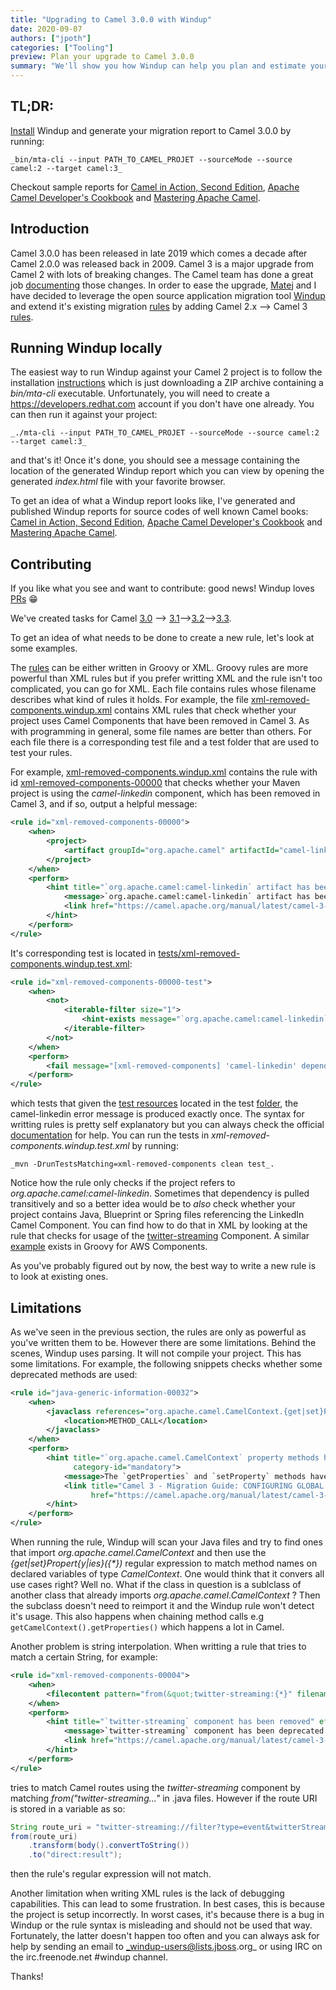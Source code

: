 ```yaml
---
title: "Upgrading to Camel 3.0.0 with Windup"
date: 2020-09-07
authors: ["jpoth"]
categories: ["Tooling"]
preview: Plan your upgrade to Camel 3.0.0
summary: "We'll show you how Windup can help you plan and estimate your upgrade to Camel 3"
---
```


## TL;DR:

[Install](https://github.com/windup/windup#installation-and-usage) Windup and generate your migration report to Camel 3.0.0 by running: 

    _bin/mta-cli --input PATH_TO_CAMEL_PROJET --sourceMode --source camel:2 --target camel:3_

Checkout sample reports for [Camel in Action, Second Edition](http://windup.surge.sh/cia2/reports/migration_issues.html), [Apache Camel Developer's Cookbook](http://windup.surge.sh/cookbook/reports/migration_issues.html) and [Mastering Apache Camel](http://windup.surge.sh/mastering/reports/migration_issues.html).

## Introduction

Camel 3.0.0 has been released in late 2019 which comes a decade after Camel 2.0.0 was released back in 2009. Camel 3 is a major upgrade from Camel 2 with lots of breaking changes. The Camel team has done a great job [documenting](https://camel.apache.org/manual/latest/camel-3-migration-guide.html) those changes. In order to ease the upgrade, [Matej](https://github.com/mmelko) and I have decided to leverage the open source application migration tool [Windup](https://github.com/windup/windup) and extend it's existing migration [rules](https://github.com/windup/windup-rulesets) by adding Camel 2.x --> Camel 3 [rules](https://github.com/windup/windup-rulesets/tree/master/rules-reviewed/camel3/camel2).

## Running Windup locally

The easiest way to run Windup against your Camel 2 project is to follow the installation [instructions](https://github.com/windup/windup#installation-and-usage) which is just downloading a ZIP archive containing a _bin/mta-cli_ executable. Unfortunately, you will need to create a https://developers.redhat.com account if you don't have one already. You can then run it against your project:

    _./mta-cli --input PATH_TO_CAMEL_PROJET --sourceMode --source camel:2 --target camel:3_

and that's it! Once it's done, you should see a message containing the location of the generated Windup report which you can view by opening the generated _index.html_ file with your favorite browser.

To get an idea of what a Windup report looks like, I've generated and published Windup reports for source codes of well known Camel books: [Camel in Action, Second Edition](http://windup.surge.sh/cia2/reports/migration_issues.html), [Apache Camel Developer's Cookbook](http://windup.surge.sh/cookbook/reports/migration_issues.html) and [Mastering Apache Camel](http://windup.surge.sh/mastering/reports/migration_issues.html).

## Contributing

If you like what you see and want to contribute: good news! Windup loves [PRs](https://github.com/windup/windup#get-involved) 😁

We've created tasks for Camel [3.0](https://issues.redhat.com/browse/WINDUPRULE-391) --> [3.1](https://issues.redhat.com/browse/WINDUPRULE-519)--><a href="">3.2</a>-->[3.3](https://issues.redhat.com/browse/WINDUPRULE-521).

To get an idea of what needs to be done to create a new rule, let's look at some examples.

The [rules](https://github.com/windup/windup-rulesets/tree/master/rules-reviewed/camel3/camel2) can be either written in Groovy or XML. Groovy rules are more powerful than XML rules but if you prefer writting XML and the rule isn't too complicated, you can go for XML.
Each file contains rules whose filename describes what kind of rules it holds. For example, the file [xml-removed-components.windup.xml](https://github.com/windup/windup-rulesets/blob/2cc95ff40536c31f8c836e3acf7339d53ab4b282/rules-reviewed/camel3/camel2/xml-removed-components.windup.xml)
contains XML rules that check whether your project uses Camel Components that have been removed in Camel 3. As with programming in general, some file names are better than others. For each file there is a corresponding test file and a test folder that are used to test your rules.

For example, [xml-removed-components.windup.xml](https://github.com/windup/windup-rulesets/blob/2cc95ff40536c31f8c836e3acf7339d53ab4b282/rules-reviewed/camel3/camel2/xml-removed-components.windup.xml) contains the rule with id
[xml-removed-components-00000](https://github.com/windup/windup-rulesets/blob/2cc95ff40536c31f8c836e3acf7339d53ab4b282/rules-reviewed/camel3/camel2/xml-removed-components.windup.xml#L15) that checks whether your Maven project is using the _camel-linkedin_ component,
which has been removed in Camel 3, and if so, output a helpful message:
```xml
<rule id="xml-removed-components-00000">
    <when>
        <project>
            <artifact groupId="org.apache.camel" artifactId="camel-linkedin" />
        </project>
    </when>
    <perform>
        <hint title="`org.apache.camel:camel-linkedin` artifact has been removed" effort="7" category-id="mandatory" >
            <message>`org.apache.camel:camel-linkedin` artifact has been removed in Apache Camel 3 so it won't be available</message>
            <link href="https://camel.apache.org/manual/latest/camel-3-migration-guide.html#_removed_components" title="Camel 3 - Migration Guide: Removed components" />
        </hint>
    </perform>
</rule>
```

It's corresponding test is located in [tests/xml-removed-components.windup.test.xml](https://github.com/windup/windup-rulesets/blob/2cc95ff40536c31f8c836e3acf7339d53ab4b282/rules-reviewed/camel3/camel2/tests/xml-removed-components.windup.test.xml#L10):

```xml
<rule id="xml-removed-components-00000-test">
    <when>
        <not>
            <iterable-filter size="1">
                <hint-exists message="`org.apache.camel:camel-linkedin` artifact has been removed in Apache Camel 3 so it won't be available"/>
            </iterable-filter>
        </not>
    </when>
    <perform>
        <fail message="[xml-removed-components] 'camel-linkedin' dependency removed hint was not found!" />
    </perform>
</rule>
```

which tests that given the [test resources](https://github.com/windup/windup-rulesets/blob/2cc95ff40536c31f8c836e3acf7339d53ab4b282/rules-reviewed/camel3/camel2/tests/xml-removed-components.windup.test.xml#L5) located in the test [folder](https://github.com/windup/windup-rulesets/tree/2cc95ff40536c31f8c836e3acf7339d53ab4b282/rules-reviewed/camel3/camel2/tests/data/xml-removed-components), the camel-linkedin error message is produced exactly once. The syntax for writting rules is pretty self explanatory but you can always check the official [documentation](https://access.redhat.com/documentation/en-us/red_hat_application_migration_toolkit/4.3/html/rules_development_guide/index) for help. You can run the tests in _xml-removed-components.windup.test.xml_ by running:

    _mvn -DrunTestsMatching=xml-removed-components clean test_.

Notice how the rule only checks if the project refers to _org.apache.camel:camel-linkedin_. Sometimes that dependency is pulled transitively and so a better idea would be to _also_ check whether your project contains Java, Blueprint or Spring files referencing the LinkedIn Camel Component. You can find how to do that in XML by looking at the rule that checks for usage of the [twitter-streaming](https://github.com/windup/windup-rulesets/blob/2cc95ff40536c31f8c836e3acf7339d53ab4b282/rules-reviewed/camel3/camel2/xml-removed-components.windup.xml#L67) Component. A similar [example](https://github.com/windup/windup-rulesets/blob/2cc95ff40536c31f8c836e3acf7339d53ab4b282/rules-reviewed/camel3/camel2/xml-moved-components.windup.groovy#L59) exists in Groovy for AWS Components.

As you've probably figured out by now, the best way to write a new rule is to look at existing ones.

## Limitations

As we've seen in the previous section, the rules are only as powerful as you've written them to be. However there are some limitations. Behind the scenes, Windup uses parsing. It will not compile your project. This has some limitations. For example, the following snippets checks whether some deprecated methods are used:

```xml
<rule id="java-generic-information-00032">
    <when>
        <javaclass references="org.apache.camel.CamelContext.{get|set}Propert{y|ies}({*})" >
            <location>METHOD_CALL</location>
        </javaclass>
    </when>
    <perform>
        <hint title="`org.apache.camel.CamelContext` property methods have been removed." effort="1"
              category-id="mandatory">
            <message>The `getProperties` and `setProperty` methods have been removed from `org.apache.camel.CamelContext`. Please use `getGlobalOptions` and `setGlobalOptions` instead</message>
            <link title="Camel 3 - Migration Guide: CONFIGURING GLOBAL OPTIONS ON CAMELCONTEXT"
                  href="https://camel.apache.org/manual/latest/camel-3-migration-guide.html#_configuring_global_options_on_camelcontext"/>
        </hint>
    </perform>
</rule>
```

When running the rule, Windup will scan your Java files and try to find ones that import _org.apache.camel.CamelContext_ and then use the _{get|set}Propert{y|ies}({*})_ regular expression to match method names on declared variables of type _CamelContext_. One would think that it convers all use cases right? Well no. What if the class in question is a sublclass of another class that already imports _org.apache.camel.CamelContext_ ? Then the subclass doesn't need to reimport it and the Windup rule won't detect it's usage. This also happens when chaining method calls e.g `getCamelContext().getProperties()` which happens a lot in Camel.

Another problem is string interpolation. When writting a rule that tries to match a certain String, for example:

```xml
<rule id="xml-removed-components-00004">
    <when>
        <filecontent pattern="from(&quot;twitter-streaming:{*}" filename="{*}.java"/>
    </when>
    <perform>
        <hint title="`twitter-streaming` component has been removed" effort="7" category-id="mandatory" >
            <message>`twitter-streaming` component has been deprecated in Apache Camel 2 and removed in Apache Camel 3 because it relied on the deprecated Twitter Streaming API and is no longer functional.</message>
            <link href="https://camel.apache.org/manual/latest/camel-3-migration-guide.html#_removed_components" title="Camel 3 - Migration Guide: Removed components" />
        </hint>
    </perform>
</rule>
```

tries to match Camel routes using the _twitter-streaming_ component by matching _from("twitter-streaming..."_ in .java files. However if the route URI is stored in a variable as so:
```java
String route_uri = "twitter-streaming://filter?type=event&twitterStream=#twitterStream&keywords=#cameltest";
from(route_uri)
    .transform(body().convertToString())
    .to("direct:result");
```

then the rule's regular expression will not match.

Another limitation when writing XML rules is the lack of debugging capabilities. This can lead to some frustration. In best cases, this is because the project is setup incorrectly. In worst cases, it's because there is a bug in Windup or the rule syntax is misleading and should not be used that way. Fortunately, the latter doesn't happen too often and you can always ask for help by sending an email to _windup-users@lists.jboss.org_ or using IRC on the irc.freenode.net #windup channel.

Thanks!